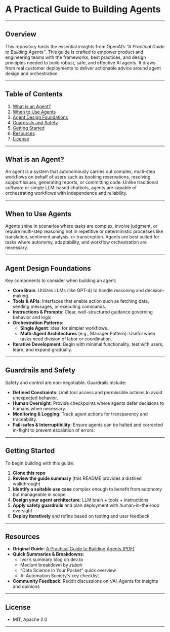 
# A Practical Guide to Building Agents



---

## Overview

This repository hosts the essential insights from OpenAI’s *“A Practical Guide to Building Agents”*. This guide is crafted to empower product and engineering teams with the frameworks, best practices, and design principles needed to build robust, safe, and effective AI agents. It draws from real customer deployments to deliver actionable advice around agent design and orchestration.

---

## Table of Contents

1. [What is an Agent?](#what-is-an-agent)
2. [When to Use Agents](#when-to-use-agents)
3. [Agent Design Foundations](#agent-design-foundations)
4. [Guardrails and Safety](#guardrails-and-safety)
5. [Getting Started](#getting-started)
6. [Resources](#resources)
7. [License](#license)

---

## What is an Agent?

An agent is a system that autonomously carries out complex, multi-step workflows on behalf of users such as booking reservations, resolving support issues, generating reports, or committing code. Unlike traditional software or simple LLM-based chatbots, agents are capable of orchestrating workflows with independence and reliability.

---

## When to Use Agents

Agents shine in scenarios where tasks are complex, involve judgment, or require multi-step reasoning not in repetitive or deterministic processes like translation, sentiment analysis, or transcription. Agents are best suited for tasks where autonomy, adaptability, and workflow orchestration are necessary.

---

## Agent Design Foundations

Key components to consider when building an agent:

- **Core Brain**: Utilizes LLMs (like GPT-4) to handle reasoning and decision-making.
- **Tools & APIs**: Interfaces that enable action such as fetching data, sending messages, or executing commands.
- **Instructions & Prompts**: Clear, well-structured guidance governing behavior and logic.
- **Orchestration Patterns**:
  - **Single Agent**: Ideal for simpler workflows.
  - **Multi-Agent Architectures** (e.g., Manager Pattern): Useful when tasks need division of labor or coordination.
- **Iterative Development**: Begin with minimal functionality, test with users, learn, and expand gradually.

---

## Guardrails and Safety

Safety and control are non-negotiable. Guardrails include:

- **Defined Constraints**: Limit tool access and permissible actions to avoid unexpected behavior.
- **Human Oversight**: Provide checkpoints where agents defer decisions to humans when necessary.
- **Monitoring & Logging**: Track agent actions for transparency and traceability.
- **Fail-safes & Interruptibility**: Ensure agents can be halted and corrected in-flight to prevent escalation of errors.

---

## Getting Started

To begin building with this guide:

1. **Clone this repo**  
2. **Review the guide summary** (this README provides a distilled walkthrough)  
3. **Identify a suitable use case** complex enough to benefit from autonomy but manageable in scope  
4. **Design your agent architecture**: LLM brain + tools + instructions  
5. **Apply safety guardrails** and plan deployment with human-in-the-loop oversight  
6. **Deploy iteratively** and refine based on testing and user feedback  

---

## Resources

- **Original Guide**: [A Practical Guide to Building Agents (PDF)](https://cdn.openai.com/business-guides-and-resources/a-practical-guide-to-building-agents.pdf) 
- **Quick Summaries & Breakdowns**:
  - Ivor’s summary blog on dev.to 
  - Medium breakdown by *zubair*
  - “Data Science in Your Pocket” quick overview 
  - AI Automation Society's key checklist
- **Community Feedback**: Reddit discussions on r/AI_Agents for insights and opinions

---

## License

* MIT, Apache 2.0

---
